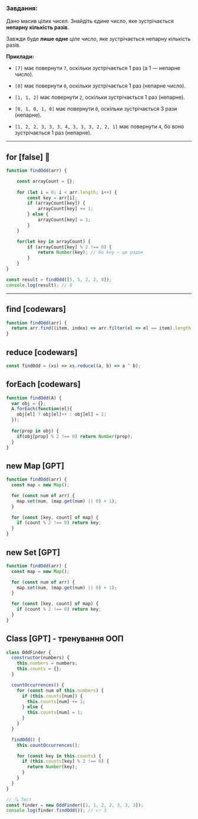 ### **Завдання:**  

Дано масив цілих чисел. Знайдіть єдине число, яке зустрічається **непарну кількість разів**.

Завжди буде **лише одне** ціле число, яке зустрічається непарну кількість разів.

**Приклади:**

- `[7]` має повернути `7`, оскільки зустрічається 1 раз (а 1 — непарне число).
    
- `[0]` має повернути `0`, оскільки зустрічається 1 раз (непарне число).
    
- `[1, 1, 2]` має повернути `2`, оскільки зустрічається 1 раз (непарне).
    
- `[0, 1, 0, 1, 0]` має повернути `0`, оскільки зустрічається 3 рази (непарне).
    
- `[1, 2, 2, 3, 3, 3, 4, 3, 3, 3, 2, 2, 1]` має повернути `4`, бо воно зустрічається 1 раз (непарне).

---

## for [false] 🔴

```js
function findOdd(arr) {

	const arrayCount = {};
	
	for (let i = 0; i < arr.length; i++) {
		const key = arr[i];
		if (arrayCount[key]) {
			arrayCount[key] += 1;
		} else {
			arrayCount[key] = 1;
		}
	}

	for(let key in arrayCount) {
		if (arrayCount[key] % 2 !== 0) {
			return Number(key); // бо key — це рядок
		}
	}
}

const result = findOdd([5, 5, 2, 2, 8]);
console.log(result); // 8
```


---
## find [codewars] 

```js
function findOdd(arr) {
  return arr.find((item, index) => arr.filter(el => el == item).length % 2)
}
```

## reduce [codewars]

```js
const findOdd = (xs) => xs.reduce((a, b) => a ^ b);
```


## forEach [codewars]

```js
function findOdd(A) {
  var obj = {};
  A.forEach(function(el){
    obj[el] ? obj[el]++ : obj[el] = 1;
  });
  
  for(prop in obj) {
    if(obj[prop] % 2 !== 0) return Number(prop);
  }
}
```


## new Map [GPT]

```js
function findOdd(arr) {
  const map = new Map();

  for (const num of arr) {
    map.set(num, (map.get(num) || 0) + 1);
  }

  for (const [key, count] of map) {
    if (count % 2 !== 0) return key;
  }
}
```


## new Set [GPT]

```js
function findOdd(arr) {
  const map = new Map();

  for (const num of arr) {
    map.set(num, (map.get(num) || 0) + 1);
  }

  for (const [key, count] of map) {
    if (count % 2 !== 0) return key;
  }
}
```



## Class [GPT] - тренування ООП

```js
class OddFinder {
  constructor(numbers) {
    this.numbers = numbers;
    this.counts = {};
  }

  countOccurrences() {
    for (const num of this.numbers) {
      if (this.counts[num]) {
        this.counts[num] += 1;
      } else {
        this.counts[num] = 1;
      }
    }
  }

  findOdd() {
    this.countOccurrences();

    for (const key in this.counts) {
      if (this.counts[key] % 2 !== 0) {
        return Number(key);
      }
    }
  }
}

// 🔍 Тест
const finder = new OddFinder([1, 1, 2, 2, 3, 3, 3]);
console.log(finder.findOdd()); // 👉 3
```
